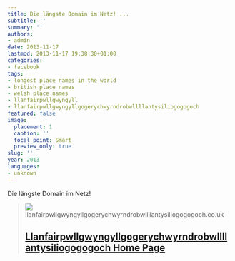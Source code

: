 ```yaml
---
title: Die längste Domain im Netz! ...
subtitle: ''
summary: ''
authors:
- admin
date: 2013-11-17
lastmod: 2013-11-17 19:38:30+01:00
categories:
- facebook
tags:
- longest place names in the world
- british place names
- welsh place names
- llanfairpwllgwyngyll
- llanfairpwllgwyngyllgogerychwyrndrobwllllantysiliogogogoch
featured: false
image:
  placement: 1
  caption: ''
  focal_point: Smart
  preview_only: true
slug: ''
year: 2013
languages:
- unknown
---
```


Die längste Domain im Netz!
> [![](http://www.llanfairpwllgwyngyllgogerychwyrndrobwllllantysiliogogogoch.co.uk/images/longest1.gif)](http://www.llanfairpwllgwyngyllgogerychwyrndrobwllllantysiliogogogoch.co.uk/)
> llanfairpwllgwyngyllgogerychwyrndrobwllllantysiliogogogoch.co.uk
> ## [Llanfairpwllgwyngyllgogerychwyrndrobwllllantysiliogogogoch Home Page](http://www.llanfairpwllgwyngyllgogerychwyrndrobwllllantysiliogogogoch.co.uk/)
>